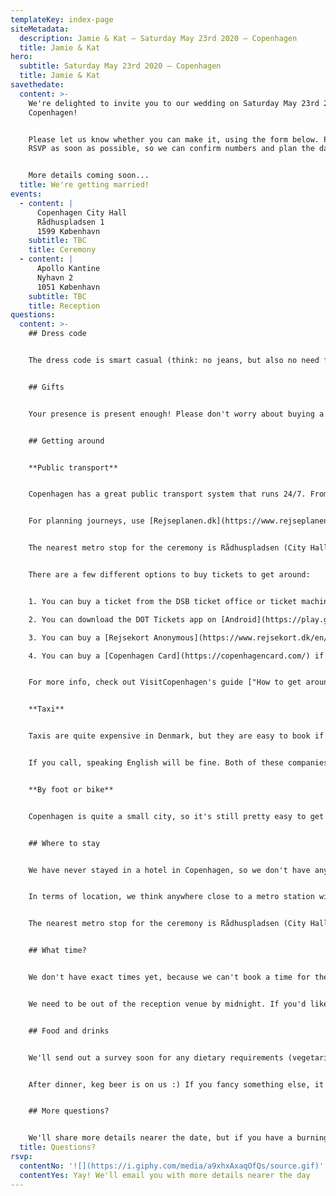 ```yaml
---
templateKey: index-page
siteMetadata:
  description: Jamie & Kat — Saturday May 23rd 2020 — Copenhagen
  title: Jamie & Kat
hero:
  subtitle: Saturday May 23rd 2020 — Copenhagen
  title: Jamie & Kat
savethedate:
  content: >-
    We're delighted to invite you to our wedding on Saturday May 23rd 2020 in
    Copenhagen!


    Please let us know whether you can make it, using the form below. Please
    RSVP as soon as possible, so we can confirm numbers and plan the day.


    More details coming soon...
  title: We're getting married!
events:
  - content: |
      Copenhagen City Hall
      Rådhuspladsen 1
      1599 København
    subtitle: TBC
    title: Ceremony
  - content: |
      Apollo Kantine
      Nyhavn 2
      1051 København
    subtitle: TBC
    title: Reception
questions:
  content: >-
    ## Dress code


    The dress code is smart casual (think: no jeans, but also no need for a full suit or a fancy wedding hat!).


    ## Gifts


    Your presence is present enough! Please don't worry about buying a gift.


    ## Getting around


    **Public transport**


    Copenhagen has a great public transport system that runs 24/7. From the airport you can get the Metro, regional train, or bus into the city centre.


    For planning journeys, use [Rejseplanen.dk](https://www.rejseplanen.dk/webapp/index.html?language=en_EN) or the [Android](https://play.google.com/store/apps/details?id=de.hafas.android.rejseplanen&hl=en_US) or [iOS](https://apps.apple.com/us/app/rejseplanen/id317007942) app. (Heads up: Central station is called "Kobenhavn H")


    The nearest metro stop for the ceremony is Rådhuspladsen (City Hall Square). For the reception it's Kongens Nytorv (which is also where all the metro lines connect).


    There are a few different options to buy tickets to get around:


    1. You can buy a ticket from the DSB ticket office or ticket machines

    2. You can download the DOT Tickets app on [Android](https://play.google.com/store/apps/details?id=com.cellpointmobile.mticket.travelcard.dsb) or [iOS](https://apps.apple.com/dk/app/mobilperiodekort-hovedstaden/id582247244)

    3. You can buy a [Rejsekort Anonymous](https://www.rejsekort.dk/en/Bestil/Rejsekort-anonymt) from the DSB ticket office at the airport (this works like an Oyster card, and makes journeys cheaper than a physical or mobile ticket)

    4. You can buy a [Copenhagen Card](https://copenhagencard.com/) if you plan on doing some sighseeing while you're here


    For more info, check out VisitCopenhagen's guide ["How to get around in Copenhagen"](https://www.visitcopenhagen.com/copenhagen/planning/transportation)


    **Taxi**


    Taxis are quite expensive in Denmark, but they are easy to book if you need one. The biggest companies are [Taxa](https://www.taxa.dk/en/) or [Dantaxi](https://dantaxi4x48.dk/english)


    If you call, speaking English will be fine. Both of these companies also have an app that you can book on. (There is no Uber/Lyft etc. in Copenhagen.)


    **By foot or bike**


    Copenhagen is quite a small city, so it's still pretty easy to get around by foot or by bike. You can hire a bike for an extended period of time from a lot of bike shops, or you can get a [Donkey Bike](https://www.donkey.bike/cities/bike-rental-copenhagen/) or an electric [City Bike](https://bycyklen.dk/en/). If you're feeling brave you can also rent a [Lime scooter](https://www.li.me/en-us/home)!


    ## Where to stay


    We have never stayed in a hotel in Copenhagen, so we don't have any personal recommendations.


    In terms of location, we think anywhere close to a metro station will be a good bet, since it's so quick and runs 24/7.


    The nearest metro stop for the ceremony is Rådhuspladsen (City Hall Square). For the reception it's Kongens Nytorv (which is also where all the metro lines connect).


    ## What time?


    We don't have exact times yet, because we can't book a time for the ceremony until four months before the date. We'll let you know as soon as we can.


    We need to be out of the reception venue by midnight. If you'd like to keep the party going, we can always go out in the city after that...


    ## Food and drinks


    We'll send out a survey soon for any dietary requirements (vegetarian, allergies etc). We have drinks covered for dinner (wine, beer or soft drinks).


    After dinner, keg beer is on us :) If you fancy something else, it'll be a cash bar.


    ## More questions?


    We'll share more details nearer the date, but if you have a burning question you can email us at [hello@katandjamie2020.com](mailto:hello@katandjamie2020.com)
  title: Questions?
rsvp:
  contentNo: '![](https://i.giphy.com/media/a9xhxAxaqOfQs/source.gif)'
  contentYes: Yay! We'll email you with more details nearer the day
---
```

